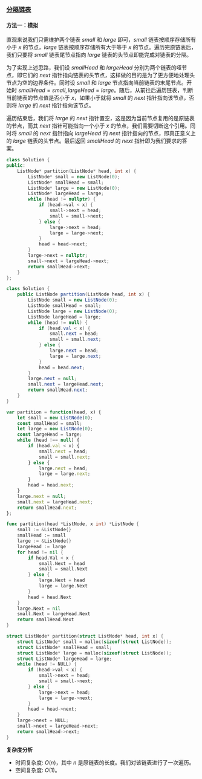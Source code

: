### [分隔链表](https://leetcode.cn/problems/partition-list/solutions/543768/fen-ge-lian-biao-by-leetcode-solution-7ade/?envType=problem-list-v2&envId=tBJHVASZ)

#### 方法一：模拟

直观来说我们只需维护两个链表 $small$ 和 $large$ 即可，$small$ 链表按顺序存储所有小于 $x$ 的节点，$large$ 链表按顺序存储所有大于等于 $x$ 的节点。遍历完原链表后，我们只要将 $small$ 链表尾节点指向 $large$ 链表的头节点即能完成对链表的分隔。

为了实现上述思路，我们设 $smallHead$ 和 $largeHead$ 分别为两个链表的哑节点，即它们的 $next$ 指针指向链表的头节点，这样做的目的是为了更方便地处理头节点为空的边界条件。同时设 $small$ 和 $large$ 节点指向当前链表的末尾节点。开始时 $smallHead=small,largeHead=large$。随后，从前往后遍历链表，判断当前链表的节点值是否小于 $x$，如果小于就将 $small$ 的 $next$ 指针指向该节点，否则将 $large$ 的 $next$ 指针指向该节点。

遍历结束后，我们将 $large$ 的 $next$ 指针置空，这是因为当前节点复用的是原链表的节点，而其 $next$ 指针可能指向一个小于 $x$ 的节点，我们需要切断这个引用。同时将 $small$ 的 $next$ 指针指向 $largeHead$ 的 $next$ 指针指向的节点，即真正意义上的 $large$ 链表的头节点。最后返回 $smallHead$ 的 $next$ 指针即为我们要求的答案。

```C++
class Solution {
public:
    ListNode* partition(ListNode* head, int x) {
        ListNode* small = new ListNode(0);
        ListNode* smallHead = small;
        ListNode* large = new ListNode(0);
        ListNode* largeHead = large;
        while (head != nullptr) {
            if (head->val < x) {
                small->next = head;
                small = small->next;
            } else {
                large->next = head;
                large = large->next;
            }
            head = head->next;
        }
        large->next = nullptr;
        small->next = largeHead->next;
        return smallHead->next;
    }
};
```

```Java
class Solution {
    public ListNode partition(ListNode head, int x) {
        ListNode small = new ListNode(0);
        ListNode smallHead = small;
        ListNode large = new ListNode(0);
        ListNode largeHead = large;
        while (head != null) {
            if (head.val < x) {
                small.next = head;
                small = small.next;
            } else {
                large.next = head;
                large = large.next;
            }
            head = head.next;
        }
        large.next = null;
        small.next = largeHead.next;
        return smallHead.next;
    }
}
```

```JavaScript
var partition = function(head, x) {
    let small = new ListNode(0);
    const smallHead = small;
    let large = new ListNode(0);
    const largeHead = large;
    while (head !== null) {
        if (head.val < x) {
            small.next = head;
            small = small.next;
        } else {
            large.next = head;
            large = large.next;
        }
        head = head.next;
    }
    large.next = null;
    small.next = largeHead.next;
    return smallHead.next;
};
```

```Go
func partition(head *ListNode, x int) *ListNode {
    small := &ListNode{}
    smallHead := small
    large := &ListNode{}
    largeHead := large
    for head != nil {
        if head.Val < x {
            small.Next = head
            small = small.Next
        } else {
            large.Next = head
            large = large.Next
        }
        head = head.Next
    }
    large.Next = nil
    small.Next = largeHead.Next
    return smallHead.Next
}
```

```C
struct ListNode* partition(struct ListNode* head, int x) {
    struct ListNode* small = malloc(sizeof(struct ListNode));
    struct ListNode* smallHead = small;
    struct ListNode* large = malloc(sizeof(struct ListNode));
    struct ListNode* largeHead = large;
    while (head != NULL) {
        if (head->val < x) {
            small->next = head;
            small = small->next;
        } else {
            large->next = head;
            large = large->next;
        }
        head = head->next;
    }
    large->next = NULL;
    small->next = largeHead->next;
    return smallHead->next;
}
```

**复杂度分析**

- 时间复杂度: $O(n)$，其中 $n$ 是原链表的长度。我们对该链表进行了一次遍历。
- 空间复杂度: $O(1)$。
